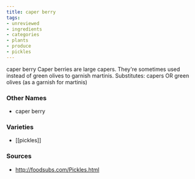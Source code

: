 ```yaml
---
title: caper berry
tags:
- unreviewed
- ingredients
- categories
- plants
- produce
- pickles
---
```

caper berry Caper berries are large capers. They're sometimes used instead of green olives to garnish martinis. Substitutes: capers OR green olives (as a garnish for martinis)

### Other Names

* caper berry

### Varieties

* [[pickles]]

### Sources
* http://foodsubs.com/Pickles.html
